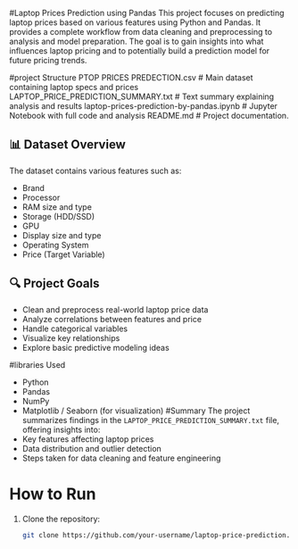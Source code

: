 #Laptop Prices Prediction using Pandas
This project focuses on predicting laptop prices based on various features using Python and Pandas. It provides a complete workflow from data cleaning and preprocessing to analysis and model preparation. The goal is to gain insights into what influences laptop pricing and to potentially build a prediction model for future pricing trends.

#project Structure
PTOP PRICES PREDECTION.csv # Main dataset containing laptop specs and prices
LAPTOP_PRICE_PREDICTION_SUMMARY.txt # Text summary explaining analysis and results
laptop-prices-prediction-by-pandas.ipynb # Jupyter Notebook with full code and analysis
README.md # Project documentation.

## 📊 Dataset Overview

The dataset contains various features such as:

- Brand
- Processor
- RAM size and type
- Storage (HDD/SSD)
- GPU
- Display size and type
- Operating System
- Price (Target Variable)

## 🔍 Project Goals

- Clean and preprocess real-world laptop price data
- Analyze correlations between features and price
- Handle categorical variables
- Visualize key relationships
- Explore basic predictive modeling ideas

#libraries Used
- Python
- Pandas
- NumPy
- Matplotlib / Seaborn (for visualization)
#Summary
The project summarizes findings in the `LAPTOP_PRICE_PREDICTION_SUMMARY.txt` file, offering insights into:
- Key features affecting laptop prices
- Data distribution and outlier detection
- Steps taken for data cleaning and feature engineering

# How to Run
1. Clone the repository:
   ```bash
   git clone https://github.com/your-username/laptop-price-prediction.git

